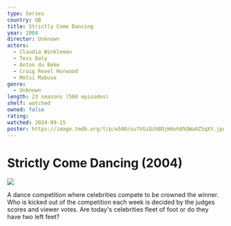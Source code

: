 ```yaml
---
type: Series
country: GB
title: Strictly Come Dancing
year: 2004
director: Unknown
actors:
  - Claudia Winkleman
  - Tess Daly
  - Anton du Beke
  - Craig Revel Horwood
  - Motsi Mabuse
genre:
  - Unknown
length: 23 seasons (560 episodes)
shelf: watched
owned: false
rating:
watched: 2024-09-15
poster: https://image.tmdb.org/t/p/w500/uu7VGiQzhBDjH6oh85QWa8Z5qXY.jpg
---
```


# Strictly Come Dancing (2004)

![](https://image.tmdb.org/t/p/w500/uu7VGiQzhBDjH6oh85QWa8Z5qXY.jpg)

A dance competition where celebrities compete to be crowned the winner. Who is kicked out of the competition each week is decided by the judges scores and viewer votes. Are today's celebrities fleet of foot or do they have two left feet?